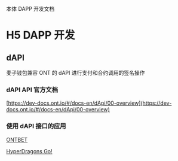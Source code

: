本体 DAPP 开发文档

# H5 DAPP 开发

## dAPI

麦子钱包兼容 ONT 的 dAPI 进行支付和合约调用的签名操作

### dAPI API 官方文档

[https://dev-docs.ont.io/#/docs-en/dApi/00-overview](https://dev-docs.ont.io/#/docs-en/dApi/00-overview)

### 使用 dAPI 接口的应用

[ONTBET](https://ont.bet/)

[HyperDragons Go!](https://hyd-go.alfakingdom.com/)